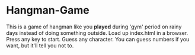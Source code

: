 # Hangman-Game
This is a game of hangman like you **played** during 'gym' period on rainy days instead of doing something outside.
Load up index.html in a browser.
Press any key to start.
Guess any character. You can guess numbers if you want, but it'll tell you not to.
